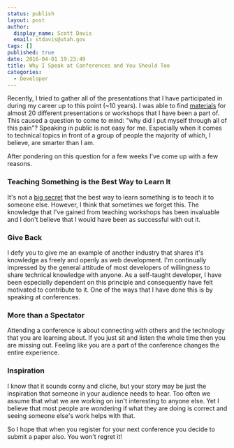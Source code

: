 ```yaml
---
status: publish
layout: post
author:
  display_name: Scott Davis
  email: stdavis@utah.gov
tags: []
published: true
date: 2016-04-01 19:23:49
title: Why I Speak at Conferences and You Should Too
categories:
  - Developer
---
```


Recently, I tried to gather all of the presentations that I have participated in during my career up to this point (~10 years). I was able to find [materials](https://drive.google.com/open?id=0BxgFysokDQeKS0JPaTRPQmxKQlE) for almost 20 different presentations or workshops that I have been a part of. This caused a question to come to mind: "why did I put myself through all of this pain"? Speaking in public is not easy for me. Especially when it comes to technical topics in front of a group of people the majority of which, I believe, are smarter than I am.

After pondering on this question for a few weeks I've come up with a few reasons.

### Teaching Something is the Best Way to Learn It
It's not a [big secret](http://ideas.time.com/2011/11/30/the-protege-effect/) that the best way to learn something is to teach it to someone else. However, I think that sometimes we forget this. The knowledge that I've gained from teaching workshops has been invaluable and I don't believe that I would have been as successful with out it.

### Give Back
I defy you to give me an example of another industry that shares it's knowledge as freely and openly as web development. I'm continually impressed by the general attitude of most developers of willingness to share technical knowledge with anyone. As a self-taught developer, I have been especially dependent on this principle and consequently have felt motivated to contribute to it. One of the ways that I have done this is by speaking at conferences.

### More than a Spectator
Attending a conference is about connecting with others and the technology that you are learning about. If you just sit and listen the whole time then you are missing out. Feeling like you are a part of the conference changes the entire experience.

### Inspiration
I know that it sounds corny and cliche, but your story may be just the inspiration that someone in your audience needs to hear. Too often we assume that what we are working on isn't interesting to anyone else. Yet I believe that most people are wondering if what they are doing is correct and seeing someone else's work helps with that.

So I hope that when you register for your next conference you decide to submit a paper also. You won't regret it!

